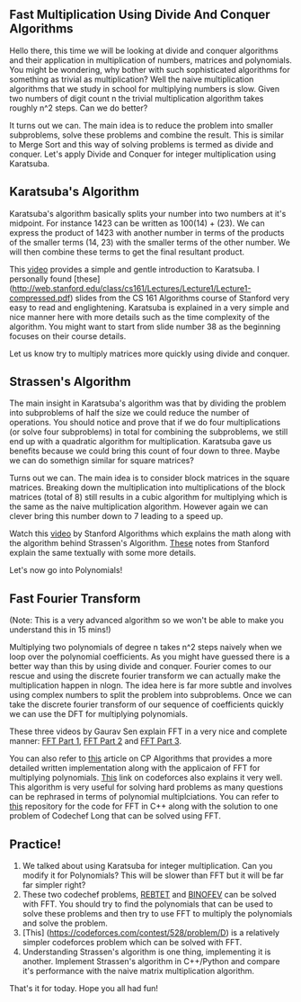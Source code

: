 ## Fast Multiplication Using Divide And Conquer Algorithms

Hello there, this time we will be looking at divide and conquer algorithms and their application in multiplication of numbers, matrices and polynomials. You might be wondering, why bother with such sophisticated algorithms for something as trivial as multiplication? Well the naive multiplication algorithms that we study in school for multiplying numbers is slow. Given two numbers of digit count n the trivial multiplication algorithm takes roughly n^2 steps. Can we do better?

It turns out we can. The main idea is to reduce the problem into smaller subproblems, solve these problems and combine the result. This is similar to Merge Sort and this way of solving problems is termed as divide and conquer. Let's apply Divide and Conquer for integer multiplication using Karatsuba.

## Karatsuba's Algorithm

Karatsuba's algorithm basically splits your number into two numbers at it's midpoint. For instance 1423 can be written as 100(14) + (23). We can express the product of 1423 with another number in terms of the products of the smaller terms (14, 23) with the smaller terms of the other number. We will then combine these terms to get the final resultant product.

This [video](https://www.youtube.com/watch?v=JCbZayFr9RE) provides a simple and gentle introduction to Karatsuba. 
I personally found [these] (http://web.stanford.edu/class/cs161/Lectures/Lecture1/Lecture1-compressed.pdf) slides from the CS 161 Algorithms course of Stanford very easy to read and englightening. Karatsuba is explained in a very simple and nice manner here with more details such as the time complexity of the algorithm. You might want to start from slide number 38 as the beginning focuses on their course details.

Let us know try to multiply matrices more quickly using divide and conquer.

## Strassen's Algorithm

The main insight in Karatsuba's algorithm was that by dividing the problem into subproblems of half the size we could reduce the number of operations. You should notice and prove that if we do four multiplications (or solve four subproblems) in total for combining the subproblems, we still end up with a quadratic algorithm for multiplication. Karatsuba gave us benefits because we could bring this count of four down to three. Maybe we can do somethign similar for square matrices?

Turns out we can. The main idea is to consider block matrices in the square matrices. Breaking down the multiplication into multiplications of the block matrices (total of 8) still results in a cubic algorithm for multiplying which is the same as the naive multiplication algorithm. However again we can clever bring this number down to 7 leading to a speed up.

Watch this [video](https://www.youtube.com/watch?v=ORrM-aSNZUs) by Stanford Algorithms which explains the math along with the algorithm behind Strassen's Algorithm.
[These](https://stanford.edu/~rezab/classes/cme323/S16/notes/Lecture03/cme323_lec3.pdf) notes from Stanford explain the same textually with some more details.

Let's now go into Polynomials!

## Fast Fourier Transform

(Note: This is a very advanced algorithm so we won't be able to make you understand this in 15 mins!)

Multiplying two polynomials of degree n takes n^2 steps naively when we loop over the polynomial coefficients. As you might have guessed there is a better way than this by using divide and conquer. Fourier comes to our rescue and using the discrete fourier transform we can actually make the multiplication happen in nlogn. The idea here is far more subtle and involves using complex numbers to split the problem into subproblems. Once we can take the discrete fourier transform of our sequence of coefficients quickly we can use the DFT for multiplying polynomials. 

These three videos by Gaurav Sen explain FFT in a very nice and complete manner: [FFT Part 1](https://www.youtube.com/watch?v=Xwu6rq41nE8), [FFT Part 2](https://www.youtube.com/watch?v=Y4R_I9NjlLI) and [FFT Part 3](https://www.youtube.com/watch?v=O87Z-v0GEEw).

You can also refer to [this](https://cp-algorithms.com/algebra/fft.html) article on CP Algorithms that provides a more detailed written implementation along with the applicaion of FFT for multiplying polynomials. [This](https://codeforces.com/blog/entry/43499) link on codeforces also explains it very well. This algorithm is very useful for solving hard problems as many questions can be rephrased in terms of polynomial multiplciations. You can refer to [this](https://github.com/geekpradd/Fast-Fourier-Transform) repository for the code for FFT in C++ along with the solution to one problem of Codechef Long that can be solved using FFT.


## Practice!

1. We talked about using Karatsuba for integer multiplication. Can you modify it for Polynomials? This will be slower than FFT but it will be far far simpler right?
2. These two codechef problems, [REBTET](https://discuss.codechef.com/t/rebtet-editorial/11880) and [BINOFEV](https://www.codechef.com/DEC19A/problems/BINOFEV/) can be solved with FFT. You should try to find the polynomials that can be used to solve these problems and then try to use FFT to multiply the polynomials and solve the problem.
3. [This] (https://codeforces.com/contest/528/problem/D) is a relatively simpler codeforces problem which can be solved with FFT.
4. Understanding Strassen's algorithm is one thing, implementing it is another. Implement Strassen's algorithm in C++/Python and compare it's performance with the naive matrix multiplication algorithm.

That's it for today. Hope you all had fun!
